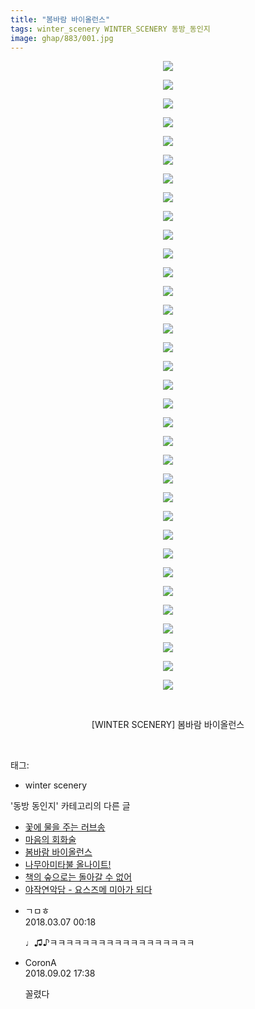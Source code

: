 ```yaml
---
title: "봄바람 바이올런스"
tags: winter_scenery WINTER_SCENERY 동방_동인지
image: ghap/883/001.jpg
---
```

<div class="article">
<p style="text-align: center; clear: none; float: none;"><img src="{{ site.nasurl }}/ghap/883/001.jpg"/></p>
<p style="text-align: center; clear: none; float: none;"><img src="{{ site.nasurl }}/ghap/883/002.jpg"/></p>
<p style="text-align: center; clear: none; float: none;"><img src="{{ site.nasurl }}/ghap/883/003.jpg"/></p>
<p style="text-align: center; clear: none; float: none;"><img src="{{ site.nasurl }}/ghap/883/004.jpg"/></p>
<p style="text-align: center; clear: none; float: none;"><img src="{{ site.nasurl }}/ghap/883/005.jpg"/></p>
<p style="text-align: center; clear: none; float: none;"><img src="{{ site.nasurl }}/ghap/883/006.jpg"/></p>
<p style="text-align: center; clear: none; float: none;"><img src="{{ site.nasurl }}/ghap/883/007.jpg"/></p>
<p style="text-align: center; clear: none; float: none;"><img src="{{ site.nasurl }}/ghap/883/008.jpg"/></p>
<p style="text-align: center; clear: none; float: none;"><img src="{{ site.nasurl }}/ghap/883/009.jpg"/></p>
<p style="text-align: center; clear: none; float: none;"><img src="{{ site.nasurl }}/ghap/883/010.jpg"/></p>
<p style="text-align: center; clear: none; float: none;"><img src="{{ site.nasurl }}/ghap/883/011.jpg"/></p>
<p style="text-align: center; clear: none; float: none;"><img src="{{ site.nasurl }}/ghap/883/012.jpg"/></p>
<p style="text-align: center; clear: none; float: none;"><img src="{{ site.nasurl }}/ghap/883/013.jpg"/></p>
<p style="text-align: center; clear: none; float: none;"><img src="{{ site.nasurl }}/ghap/883/014.jpg"/></p>
<p style="text-align: center; clear: none; float: none;"><img src="{{ site.nasurl }}/ghap/883/015.jpg"/></p>
<p style="text-align: center; clear: none; float: none;"><img src="{{ site.nasurl }}/ghap/883/016.jpg"/></p>
<p style="text-align: center; clear: none; float: none;"><img src="{{ site.nasurl }}/ghap/883/017.jpg"/></p>
<p style="text-align: center; clear: none; float: none;"><img src="{{ site.nasurl }}/ghap/883/018.jpg"/></p>
<p style="text-align: center; clear: none; float: none;"><img src="{{ site.nasurl }}/ghap/883/019.jpg"/></p>
<p style="text-align: center; clear: none; float: none;"><img src="{{ site.nasurl }}/ghap/883/020.jpg"/></p>
<p style="text-align: center; clear: none; float: none;"><img src="{{ site.nasurl }}/ghap/883/021.jpg"/></p>
<p style="text-align: center; clear: none; float: none;"><img src="{{ site.nasurl }}/ghap/883/022.jpg"/></p>
<p style="text-align: center; clear: none; float: none;"><img src="{{ site.nasurl }}/ghap/883/023.jpg"/></p>
<p style="text-align: center; clear: none; float: none;"><img src="{{ site.nasurl }}/ghap/883/024.jpg"/></p>
<p style="text-align: center; clear: none; float: none;"><img src="{{ site.nasurl }}/ghap/883/025.jpg"/></p>
<p style="text-align: center; clear: none; float: none;"><img src="{{ site.nasurl }}/ghap/883/026.jpg"/></p>
<p style="text-align: center; clear: none; float: none;"><img src="{{ site.nasurl }}/ghap/883/027.jpg"/></p>
<p style="text-align: center; clear: none; float: none;"><img src="{{ site.nasurl }}/ghap/883/028.jpg"/></p>
<p style="text-align: center; clear: none; float: none;"><img src="{{ site.nasurl }}/ghap/883/029.jpg"/></p>
<p style="text-align: center; clear: none; float: none;"><img src="{{ site.nasurl }}/ghap/883/030.jpg"/></p>
<p style="text-align: center; clear: none; float: none;"><img src="{{ site.nasurl }}/ghap/883/031.jpg"/></p>
<p style="text-align: center; clear: none; float: none;"><img src="{{ site.nasurl }}/ghap/883/032.jpg"/></p>
<p style="text-align: center; clear: none; float: none;"><img src="{{ site.nasurl }}/ghap/883/033.jpg"/></p>
<p style="text-align: center; clear: none; float: none;"><img src="{{ site.nasurl }}/ghap/883/034.jpg"/></p>
<p style="text-align: center; clear: none; float: none;"><br/></p>
<p style="text-align: center; clear: none; float: none;">[WINTER SCENERY] 봄바람 바이올런스</p>
<p><br/></p>
</div><div class="tagTrail">
<p>태그: </p>
<ul>
<li>winter scenery</li>
</ul>
</div><div class="another">
<p>'동방 동인지' 카테고리의 다른 글</p>
<ul>
<li><a href="/2016-07-16-ghap_885">꽃에 물을 주는 러브송</a></li>
<li><a href="/2016-07-16-ghap_884">마음의 회화술</a></li>
<li><a href="/2016-07-15-ghap_883">봄바람 바이올런스</a></li>
<li><a href="/2016-07-15-ghap_881">나무아미타불 올나이트!</a></li>
<li><a href="/2016-07-15-ghap_880">책의 숲으로는 돌아갈 수 없어</a></li>
<li><a href="/2016-07-15-ghap_878">야작연악담 - 요스즈메 미아가 되다</a></li>
</ul>
</div><div class="cb_module cb_fluid">
<div class="cb_wrt cb_profile">
<div class="comment">
<ul>
<li class="cb_thumb_off" id="comment15214083">
<div class="cb_comment_area">
<div class="cb_info_area">
<div class="cb_section">
<span class="cb_nick_name">ㄱㅁㅎ</span>
</div>
<div class="cb_section">
<span class="cb_date">2018.03.07 00:18 </span>
</div>
</div>
<div class="cb_dsc_comment">
<p class="cb_dsc">
											♩♫♪ㅋㅋㅋㅋㅋㅋㅋㅋㅋㅋㅋㅋㅋㅋㅋㅋㅋㅋ
										</p>
</div>
</div></li>
<li class="cb_thumb_off" id="comment15324604">
<div class="cb_comment_area">
<div class="cb_info_area">
<div class="cb_section">
<span class="cb_nick_name">CoronA</span>
</div>
<div class="cb_section">
<span class="cb_date">2018.09.02 17:38 </span>
</div>
</div>
<div class="cb_dsc_comment">
<p class="cb_dsc">
											꼴렸다
										</p>
</div>
</div></li>
</ul>
</div>
</div><!-- commentList close -->
</div>